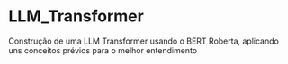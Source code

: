 # LLM_Transformer
Construção de uma LLM Transformer usando o BERT Roberta, aplicando uns conceitos prévios para o melhor entendimento

